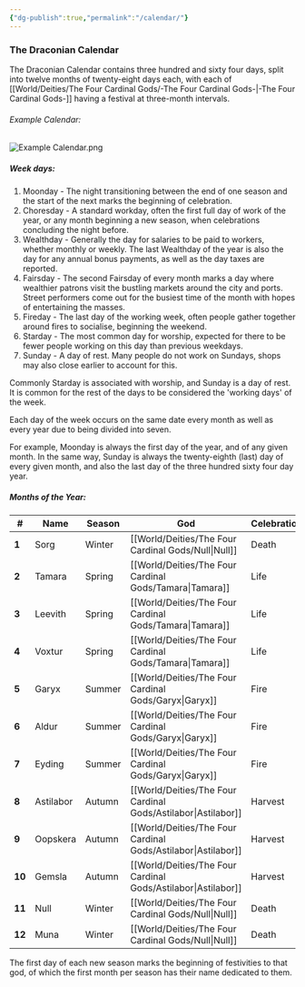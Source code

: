 ```yaml
---
{"dg-publish":true,"permalink":"/calendar/"}
---
```


### The Draconian Calendar

The Draconian Calendar contains three hundred and sixty four days, split into twelve months of twenty-eight days each, with each of [[World/Deities/The Four Cardinal Gods/-The Four Cardinal Gods-\|-The Four Cardinal Gods-]] having a festival at three-month intervals.

###### Example Calendar:
![Example Calendar.png](/img/user/zAttachments/Example%20Calendar.png)


##### Week days: 
1. Moonday - The night transitioning between the end of one season and the start of the next marks the beginning of celebration.
2. Choresday - A standard workday, often the first full day of work of the year, or any month beginning a new season, when celebrations concluding the night before.
3. Wealthday - Generally the day for salaries to be paid to workers, whether monthly or weekly. The last Wealthday of the year is also the day for any annual bonus payments, as well as the day taxes are reported.
4. Fairsday - The second Fairsday of every month marks a day where wealthier patrons visit the bustling markets around the city and ports. Street performers come out for the busiest time of the month with hopes of entertaining the masses.
5. Fireday - The last day of the working week, often people gather together around fires to socialise, beginning the weekend.
6. Starday - The most common day for worship, expected for there to be fewer people working on this day than previous weekdays.
7. Sunday - A day of rest. Many people do not work on Sundays, shops may also close earlier to account for this.

Commonly Starday is associated with worship, and Sunday is a day of rest. It is common for the rest of the days to be considered the 'working days' of the week.

Each day of the week occurs on the same date every month as well as every year due to being divided into seven.

For example, Moonday is always the first day of the year, and of any given month. In the same way, Sunday is always the twenty-eighth (last) day of every given month, and also the last day of the three hundred sixty four day year.

##### Months of the Year:

| #      | Name      | Season | God           | Celebration |
| ------ | --------- | ------ | ------------- | ----------- |
| **1**  | Sorg      | Winter | [[World/Deities/The Four Cardinal Gods/Null\|Null]]      | Death       |
| **2**  | Tamara    | Spring | [[World/Deities/The Four Cardinal Gods/Tamara\|Tamara]]    | Life        |
| **3**  | Leevith   | Spring | [[World/Deities/The Four Cardinal Gods/Tamara\|Tamara]]    | Life        |
| **4**  | Voxtur    | Spring | [[World/Deities/The Four Cardinal Gods/Tamara\|Tamara]]    | Life        |
| **5**  | Garyx     | Summer | [[World/Deities/The Four Cardinal Gods/Garyx\|Garyx]]     | Fire        |
| **6**  | Aldur     | Summer | [[World/Deities/The Four Cardinal Gods/Garyx\|Garyx]]     | Fire        |
| **7**  | Eyding    | Summer | [[World/Deities/The Four Cardinal Gods/Garyx\|Garyx]]     | Fire        |
| **8**  | Astilabor | Autumn | [[World/Deities/The Four Cardinal Gods/Astilabor\|Astilabor]] | Harvest     |
| **9**  | Oopskera  | Autumn | [[World/Deities/The Four Cardinal Gods/Astilabor\|Astilabor]] | Harvest     |
| **10** | Gemsla    | Autumn | [[World/Deities/The Four Cardinal Gods/Astilabor\|Astilabor]] | Harvest     |
| **11** | Null      | Winter | [[World/Deities/The Four Cardinal Gods/Null\|Null]]      | Death       |
| **12** | Muna      | Winter | [[World/Deities/The Four Cardinal Gods/Null\|Null]]      | Death       |

The first day of each new season marks the beginning of festivities to that god, of which the first month per season has their name dedicated to them.
